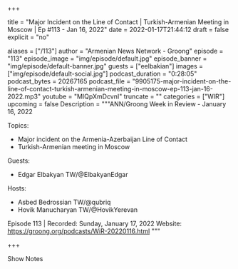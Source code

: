 
+++

title = "Major Incident on the Line of Contact | Turkish-Armenian Meeting in Moscow | Ep #113 - Jan 16, 2022"
date = 2022-01-17T21:44:12
draft = false
explicit = "no"

aliases = ["/113"]
author = "Armenian News Network - Groong"
episode = "113"
episode_image = "img/episode/default.jpg"
episode_banner = "img/episode/default-banner.jpg"
guests = ["eelbakian"]
images = ["img/episode/default-social.jpg"]
podcast_duration = "0:28:05"
podcast_bytes = 20267165
podcast_file = "9905175-major-incident-on-the-line-of-contact-turkish-armenian-meeting-in-moscow-ep-113-jan-16-2022.mp3"
youtube = "MIQpXmDcvnI"
truncate = ""
categories = ["WIR"]
upcoming = false
Description = """ANN/Groong Week in Review - January 16, 2022

Topics:
* Major incident on the Armenia-Azerbaijan Line of Contact
* Turkish-Armenian meeting in Moscow

Guests:
* Edgar Elbakyan TW/@ElbakyanEdgar

Hosts:
* Asbed Bedrossian TW/@qubriq
* Hovik Manucharyan TW/@HovikYerevan

Episode 113 | Recorded: Sunday, January 17, 2022
Website: https://groong.org/podcasts/WiR-20220116.html
"""

+++

Show Notes

